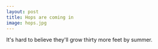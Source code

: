 ```yaml
---
layout: post
title: Hops are coming in
image: hops.jpg
---
```


It's hard to believe they'll grow thirty more feet by summer.
